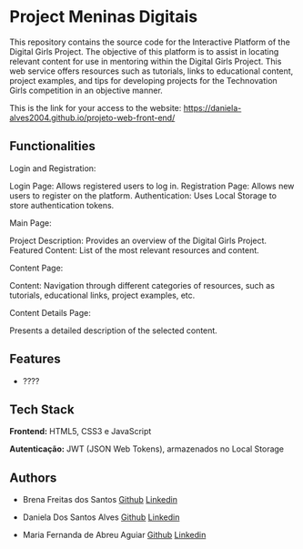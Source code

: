
# Project Meninas Digitais

This repository contains the source code for the Interactive Platform of the Digital Girls Project. The objective of this platform is to assist in locating relevant content for use in mentoring within the Digital Girls Project. This web service offers resources such as tutorials, links to educational content, project examples, and tips for developing projects for the Technovation Girls competition in an objective manner.

This is the link for your access to the website: https://daniela-alves2004.github.io/projeto-web-front-end/

## Functionalities

Login and Registration:

Login Page: Allows registered users to log in.
Registration Page: Allows new users to register on the platform.
Authentication: Uses Local Storage to store authentication tokens.

Main Page:

Project Description: Provides an overview of the Digital Girls Project.
Featured Content: List of the most relevant resources and content.

Content Page:

Content: Navigation through different categories of resources, such as tutorials, educational links, project examples, etc.

Content Details Page:

Presents a detailed description of the selected content.
## Features

- ????


## Tech Stack

**Frontend:** HTML5, CSS3 e JavaScript

**Autenticação:** JWT (JSON Web Tokens), armazenados no Local Storage


## Authors

- Brena Freitas dos Santos [Github](https://github.com/Daniela-Alves2004) [Linkedin](https://www.linkedin.com/in/brena-dos-santos-freitas-23540130b/)

- Daniela Dos Santos Alves [Github](https://github.com/Daniela-Alves2004) [Linkedin](https://www.linkedin.com/in/daniela-dos-santos-alves/)

- Maria Fernanda de Abreu Aguiar [Github](https://github.com/MariaFernandaAguiar) [Linkedin](https://www.linkedin.com/in/maria-fernanda-aguiar-9120b020b/)
